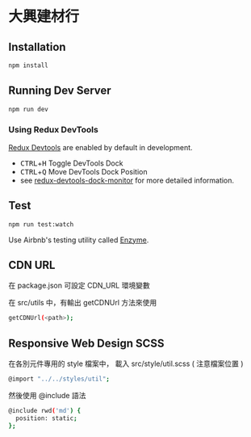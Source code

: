 # 大興建材行

## Installation

```bash
npm install
```

## Running Dev Server

```bash
npm run dev
```

### Using Redux DevTools

[Redux Devtools](https://github.com/gaearon/redux-devtools) are enabled by default in development.

- <kbd>CTRL</kbd>+<kbd>H</kbd> Toggle DevTools Dock
- <kbd>CTRL</kbd>+<kbd>Q</kbd> Move DevTools Dock Position
- see [redux-devtools-dock-monitor](https://github.com/gaearon/redux-devtools-dock-monitor) for more detailed information.

## Test

```bash
npm run test:watch
```

Use Airbnb's testing utility called [Enzyme](http://airbnb.io/enzyme/).

## CDN URL

在 package.json 可設定 CDN_URL 環境變數

在 src/utils 中，有輸出 getCDNUrl 方法來使用
```bash
getCDNUrl(<path>);
```

## Responsive Web Design SCSS

在各別元件專用的 style 檔案中，
載入 src/style/util.scss ( 注意檔案位置 )
```bash
@import "../../styles/util";
```

然後使用 @include 語法
```bash
@include rwd('md') {
  position: static;
};
```
